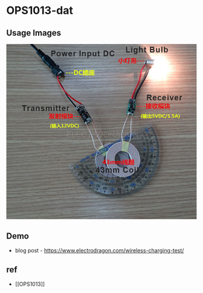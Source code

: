 

# OPS1013-dat

## Usage Images 

![](2024-05-11-16-39-01.png)

## Demo 

- blog post - https://www.electrodragon.com/wireless-charging-test/




## ref 

- [[OPS1013]]